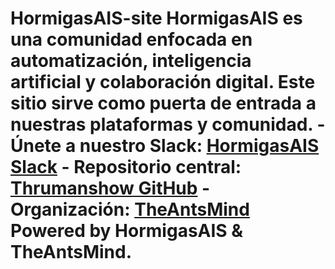 # HormigasAIS-site **HormigasAIS** es una comunidad enfocada en automatización, inteligencia artificial y colaboración digital. Este sitio sirve como puerta de entrada a nuestras plataformas y comunidad. - Únete a nuestro Slack: [HormigasAIS Slack](https://join.slack.com/t/hormigas-ais/shared_invite/zt-33zssiv5x-WXs1_8mQ6_9m0O9g0VNgAA) - Repositorio central: [Thrumanshow GitHub](https://github.com/Thrumanshow) - Organización: [TheAntsMind](https://github.com/TheAntsMind) **Powered by HormigasAIS & TheAntsMind.**
